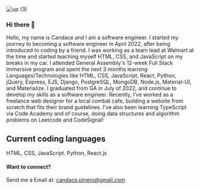 ![up (3)](https://user-images.githubusercontent.com/103546768/167696854-9f026584-2642-47df-8eeb-e38ff91590c1.png)



### Hi there 👋

Hello, my name is Candace and I am a software engineer. I started my journey to becoming a software engineer in April 2022, after being introduced to coding by a friend. I was working as a team lead at Walmart at the time and started teaching myself HTML, CSS, and JavaScript on my breaks in my car. I attended General Assembly's 12-week Full Stack Immersive program and spent the next 3 months learning Languages/Technologies like HTML, CSS, JavaScript, React, Python, jQuery, Express, EJS, Django, PostgreSQL, MongoDB, Node.js, Material-UI, and Materialize. I graduated from GA in July of 2022, and continue to develop my skills as a software engineer. Recently, I’ve worked as a freelance web designer for a local combat cafe, building a website from scratch that fits their brand guidelines. I’ve also been learning TypeScript via Code Academy and of course, doing data structures and algorithm problems on Leetcode and CodeSignal! 


## Current coding languages
 HTML,
 CSS,
 JavaScript.
 Python,
 React.js
 

#### Want to connect?
Send me a Email at: [candace.pinero@gmail.com](mailto:candace.pinero@gmail.com) 
 
<!--
**candacepinero/candacepinero** is a ✨ _special_ ✨ repository because its `README.md` (this file) appears on your GitHub profile.

Here are some ideas to get you started:

- 🔭 I’m currently working on ...Find a friend project for GA
- 🌱 I’m currently learning ... HTML, CSS, and JAVASCRIPT
- 💬 Ask me about ... 
- 📫 How to reach me: ...
- 😄 Pronouns: ...
- ⚡ Fun fact: ...
-->
